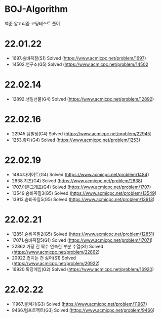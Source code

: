 # BOJ-Algorithm
백준 알고리즘 코딩테스트 풀이

# 22.01.22
- 1697.숨바꼭질(S1) Solved (https://www.acmicpc.net/problem/1697)
- 14502.연구소(G5) Solved (https://www.acmicpc.net/problem/14502

# 22.02.14
- 12892.생일선물(G4) Solved (https://www.acmicpc.net/problem/12892)

# 22.02.16
- 22945.팀빌딩(G4) Solved (https://www.acmicpc.net/problem/22945)
- 1253.좋다(G4) Solved (https://www.acmicpc.net/problem/1253)

# 22.02.19
- 1484.다이어트(G4) Solved (https://www.acmicpc.net/problem/1484)
- 2638.치즈(G4) Solved (https://www.acmicpc.net/problem/2638)
- 1707.이분그래프(G4) Solved (https://www.acmicpc.net/problem/1707)
- 13549.숨바꼭질3(G5) Solved (https://www.acmicpc.net/problem/13549)
- 13913.숨바꼭질5(G5) Solved (https://www.acmicpc.net/problem/13913)

# 22.02.21
- 12851.숨바꼭질2(G5) Solved (https://www.acmicpc.net/problem/12851)
- 17071.숨바꼭질5(G1) Solved (https://www.acmicpc.net/problem/17071)
- 22862.가장 긴 짝수 연속한 부분 수열(S1) Solved (https://www.acmicpc.net/problem/22862)
- 20922.겹치는 건 싫어(S1) Solved (https://www.acmicpc.net/problem/20922)
- 16920.확장게임(G2) Solved (https://www.acmicpc.net/problem/16920)

# 22.02.22
- 11967.불켜기(G3) Solved (https://www.acmicpc.net/problem/11967)
- 9466.텀프로젝트(G3) Solved (https://www.acmicpc.net/problem/9466)
